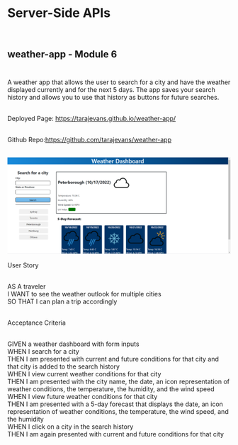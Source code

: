 # Server-Side APIs<br><br>

## weather-app - Module 6<br><br>

A weather app that allows the user to search for a city and have the weather displayed currently and for the next 5 days.
The app saves your search history and allows you to use that history as buttons for future searches.<br><br>

Deployed Page: https://tarajevans.github.io/weather-app/<br><br>

Github Repo:https://github.com/tarajevans/weather-app<br><br>

![](Screenshot.png)<br>

User Story<br><br>

AS A traveler<br>
I WANT to see the weather outlook for multiple cities<br>
SO THAT I can plan a trip accordingly<br><br>

Acceptance Criteria<br><br>

GIVEN a weather dashboard with form inputs<br>
WHEN I search for a city<br>
THEN I am presented with current and future conditions for that city and that city is added to the search history<br>
WHEN I view current weather conditions for that city<br>
THEN I am presented with the city name, the date, an icon representation of weather conditions, the temperature, the humidity, and the wind speed<br>
WHEN I view future weather conditions for that city<br>
THEN I am presented with a 5-day forecast that displays the date, an icon representation of weather conditions, the temperature, the wind speed, and the humidity<br>
WHEN I click on a city in the search history<br>
THEN I am again presented with current and future conditions for that city
